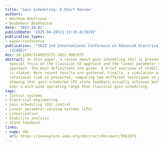 ```yaml
---
title: 'Gain Scheduling: A Short Review'
authors:
- Heithem Boufrioua
- Boubekeur Boukhezzar
date: '2022-10-01'
publishDate: '2025-04-28T21:13:15.817019Z'
publication_types:
- paper-conference
publication: '*2022 2nd International Conference on Advanced Electrical Engineering
  (ICAEE)*'
doi: 10.1109/ICAEE53772.2022.9961975
abstract: In this paper, a review about gain scheduling (GS) is presented, with a
  special focus on the classical GS approach and the linear parameter varying (LPV)
  approach. The main definitions are given. A brief overview of stability and performance
  is stated. More recent results are gathered. Finally, a simulation example on a
  rotational link is presented, comparing two different techniques of gain scheduling,
  showing that gain-scheduled LPV state feedback actually achieves better performance
  over a much wide operating range than classical gain scheduling.
tags:
- Control systems
- Electrical engineering
- Gain scheduling (GS) control
- Linear parameter-varying systems (LPV)
- Linearization
- Stability analysis
- State feedback
links:
- name: URL
  url: https://ieeexplore.ieee.org/abstract/document/9961975
---
```


